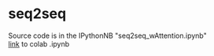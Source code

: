 # seq2seq
Source code is in the IPythonNB "seq2seq_wAttention.ipynb"</br>
[link](https://colab.research.google.com/drive/18LZ_ntkWVihvmpg9RIEY3fxcTooD9Vty) to colab .ipynb
